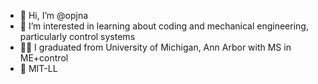 - 👋 Hi, I’m @opjna
- 👀 I’m interested in learning about coding and mechanical engineering, particularly control systems
- 🧑‍🎓 I graduated from University of Michigan, Ann Arbor with MS in ME+control
- 🌱 MIT-LL


<!---
opjna/opjna is a ✨ special ✨ repository because its `README.md` (this file) appears on your GitHub profile.
You can click the Preview link to take a look at your changes.
--->
